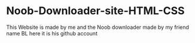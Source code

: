 # Noob-Downloader-site-HTML-CSS
This Website is made by me and the Noob downloader made by my friend name BL here it is his github account
